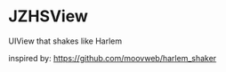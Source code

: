 JZHSView
========

UIView that shakes like Harlem

inspired by: https://github.com/moovweb/harlem_shaker
